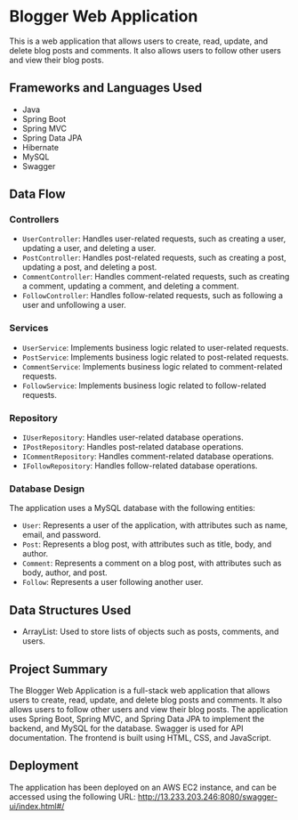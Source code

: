 # Blogger Web Application

This is a web application that allows users to create, read, update, and delete blog posts and comments. It also allows users to follow other users and view their blog posts.

## Frameworks and Languages Used

- Java
- Spring Boot
- Spring MVC
- Spring Data JPA
- Hibernate
- MySQL
- Swagger

## Data Flow

### Controllers

- `UserController`: Handles user-related requests, such as creating a user, updating a user, and deleting a user.
- `PostController`: Handles post-related requests, such as creating a post, updating a post, and deleting a post.
- `CommentController`: Handles comment-related requests, such as creating a comment, updating a comment, and deleting a comment.
- `FollowController`: Handles follow-related requests, such as following a user and unfollowing a user.

### Services

- `UserService`: Implements business logic related to user-related requests.
- `PostService`: Implements business logic related to post-related requests.
- `CommentService`: Implements business logic related to comment-related requests.
- `FollowService`: Implements business logic related to follow-related requests.

### Repository

- `IUserRepository`: Handles user-related database operations.
- `IPostRepository`: Handles post-related database operations.
- `ICommentRepository`: Handles comment-related database operations.
- `IFollowRepository`: Handles follow-related database operations.

### Database Design

The application uses a MySQL database with the following entities:

- `User`: Represents a user of the application, with attributes such as name, email, and password.
- `Post`: Represents a blog post, with attributes such as title, body, and author.
- `Comment`: Represents a comment on a blog post, with attributes such as body, author, and post.
- `Follow`: Represents a user following another user.

## Data Structures Used

- ArrayList: Used to store lists of objects such as posts, comments, and users.

## Project Summary

The Blogger Web Application is a full-stack web application that allows users to create, read, update, and delete blog posts and comments. It also allows users to follow other users and view their blog posts. The application uses Spring Boot, Spring MVC, and Spring Data JPA to implement the backend, and MySQL for the database. Swagger is used for API documentation. The frontend is built using HTML, CSS, and JavaScript. 

## Deployment

The application has been deployed on an AWS EC2 instance, and can be accessed using the following URL: http://13.233.203.246:8080/swagger-ui/index.html#/

